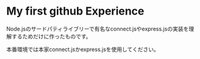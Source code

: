 # My first github Experience

Node.jsのサードパティライブリーで有名なconnect.jsやexpress.jsの実装を理解するためだけに作ったものです。

本番環境では本家connect.jsかexpress.jsを使用してください。
